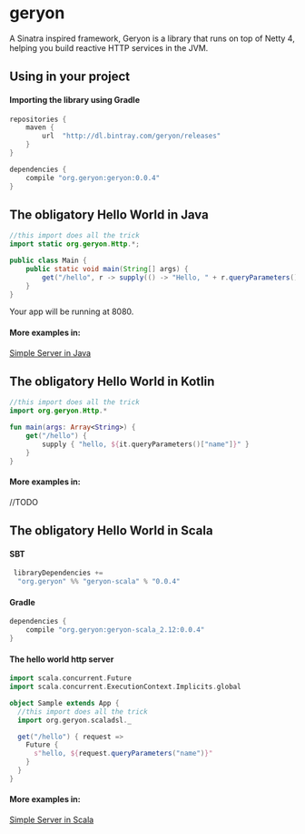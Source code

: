# geryon
A Sinatra inspired framework, Geryon is a library that runs on top of Netty 4, helping you build reactive HTTP services in the JVM.

## Using in your project

#### Importing the library using Gradle
```groovy
repositories {
    maven {
        url  "http://dl.bintray.com/geryon/releases"
    }
}

dependencies {
    compile "org.geryon:geryon:0.0.4"
}
```

## The obligatory Hello World in Java


```java
//this import does all the trick
import static org.geryon.Http.*;

public class Main {
    public static void main(String[] args) {
        get("/hello", r -> supply(() -> "Hello, " + r.queryParameters().get("name")));
    }
}
```

Your app will be running at 8080.

#### More examples in:

[Simple Server in Java](https://github.com/gabfssilva/geryon/tree/master/examples/src/main/java/org/geryon/examples/SimpleServer.java)

## The obligatory Hello World in Kotlin

```kotlin
//this import does all the trick
import org.geryon.Http.*

fun main(args: Array<String>) {
    get("/hello") {
        supply { "hello, ${it.queryParameters()["name"]}" }
    }
}
```

#### More examples in:
//TODO

## The obligatory Hello World in Scala

#### SBT

```scala
 libraryDependencies +=
  "org.geryon" %% "geryon-scala" % "0.0.4"
```

#### Gradle

```groovy
dependencies {
    compile "org.geryon:geryon-scala_2.12:0.0.4"
}
```

#### The hello world http server

```scala
import scala.concurrent.Future
import scala.concurrent.ExecutionContext.Implicits.global

object Sample extends App {
  //this import does all the trick
  import org.geryon.scaladsl._

  get("/hello") { request =>
    Future {
      s"hello, ${request.queryParameters("name")}"
    }
  }
}
```

#### More examples in:
[Simple Server in Scala](https://github.com/gabfssilva/geryon/tree/master/scala-examples/src/main/scala/org/geryon/examples/scaladsl/SimpleServer.scala)


